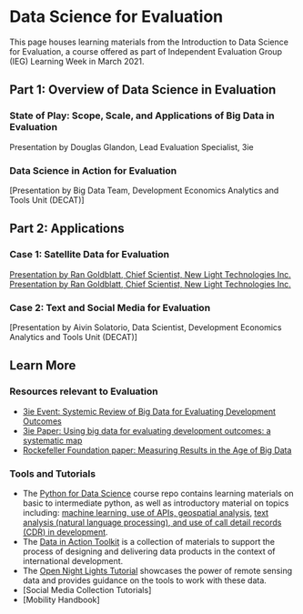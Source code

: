 # Data Science for Evaluation

This page houses learning materials from the Introduction to Data Science for Evaluation, a course offered as part of Independent Evaluation Group (IEG) Learning Week in March 2021.


## Part 1: Overview of Data Science in Evaluation

### State of Play: Scope, Scale, and Applications of Big Data in Evaluation
Presentation by Douglas Glandon, Lead Evaluation Specialist, 3ie 

### Data Science in Action for Evaluation 
[Presentation by Big Data Team, Development Economics Analytics and Tools Unit (DECAT)]


## Part 2: Applications

### Case 1: Satellite Data for Evaluation
[Presentation by Ran Goldblatt, Chief Scientist, New Light Technologies Inc.](downloads/ran_goldblatt.pdf)
[Presentation by Ran Goldblatt, Chief Scientist, New Light Technologies Inc.](https://github.com/worldbank/Data_Science_for_Evaluation/blob/gh-pages/docs/downloads/ran_goldblatt.pdf)

### Case 2: Text and Social Media for Evaluation
[Presentation by Aivin Solatorio, Data Scientist, Development Economics Analytics and Tools Unit (DECAT)]


## Learn More

### Resources relevant to Evaluation
- [3ie Event: Systemic Review of Big Data for Evaluating Development Outcomes](https://www.youtube.com/watch?v=QeocY5OqwBI)
- [3ie Paper: Using big data for evaluating development outcomes:
 a systematic map](downloads/3ie_paper.docx)
- [Rockefeller Foundation paper: Measuring Results in the Age of Big Data](https://www.rockefellerfoundation.org/wp-content/uploads/Measuring-results-and-impact-in-the-age-of-big-data-by-York-and-Bamberger-March-2020.pdf)

### Tools and Tutorials
- The [Python for Data Science](https://github.com/worldbank/Python-for-Data-Science) course repo contains learning materials on basic to intermediate python, as well as introductory material on topics including: [machine learning, use of APIs, geospatial analysis](https://github.com/worldbank/Python-for-Data-Science/tree/master/July_2019_Poverty_GP/day_3), [text analysis (natural language processing), and use of call detail records (CDR) in development](https://github.com/worldbank/Python-for-Data-Science/tree/master/July_2019_Poverty_GP/day_4). 
- The [Data in Action Toolkit](https://worldbank.github.io/Data-in-Action) is a collection of materials to support the process of designing and delivering data products in the context of international development. 
- The [Open Night Lights Tutorial](https://worldbank.github.io/OpenNightLights/welcome.html) showcases the power of remote sensing data and provides guidance on the tools to work with these data.
- [Social Media Collection Tutorials]
- [Mobility Handbook]
